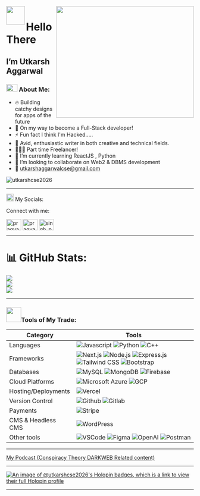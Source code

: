<img src="https://cdn.rcimg.net/kli4d/234f8333/84e0e96b122171c473f8271f2afec413.gif?width=700" width="370" height="300" align="right"/>
 <img src="https://media.giphy.com/media/w1OBpBd7kJqHrJnJ13/giphy.gif" width="50px" align="left">
 <h1> Hello There </h1>
 <h2> I’m Utkarsh Aggarwal </h2>
  
### <img src="https://media.giphy.com/media/fSAxCC2BDAmC9kxl0N/giphy.gif" width="30px" height="20px"> About Me:
          
- 🔥 Building catchy designs for apps of the future
- 🎯 On my way to become a Full-Stack developer!
- ⚡ Fun fact I think I'm Hacked.....
- 📝 Avid, enthusiastic writer in both creative and technical fields.
- 👨🏽‍💻 Part time Freelancer!
- 🌱 I’m currently learning ReactJS , Python
- 💞️ I’m looking to collaborate on Web2 & DBMS development
- 📧 utkarshaggarwalcse@gmail.com 
<p align="left"> <img src="https://komarev.com/ghpvc/?username=utkarshcse2026&label=Profile%20views&color=0e75b6&style=flat" alt="utkarshcse2026" /> </p>

 ---
<img align="bottom" src="https://media.giphy.com/media/in4epVtjWjc1NWI6Xl/giphy.gif" width="20px"> My Socials:
<div id="badges>
  

<h3 align="left">Connect with me:</h3>
<p align="left">
<a href="https://Twitter.com/@utkarsh12236" target="blank"><img align="center" src="https://raw.githubusercontent.com/rahuldkjain/github-profile-readme-generator/master/src/images/icons/Social/twitter.svg" alt="pragyas55988713" height="30" width="40" /></a>
<a href="https://linkedin.com/in/cyberspacecommunity/" target="blank"><img align="center" src="https://raw.githubusercontent.com/rahuldkjain/github-profile-readme-generator/master/src/images/icons/Social/linked-in-alt.svg" alt="pragya-singh-0b4342226" height="30" width="40" /></a>
<a href="https://www.instagram.com/utkarshaggarwalofficial/" target="blank"><img align="center" src="https://raw.githubusercontent.com/rahuldkjain/github-profile-readme-generator/master/src/images/icons/Social/instagram.svg" alt="singh_pragya_15" height="30" width="40" /></a>
</p>


---
# 📊 GitHub Stats:
![](https://github-readme-stats.vercel.app/api?username=utkarshcse2026&theme=dark&hide_border=false&include_all_commits=true&count_private=true)<br/>
![](https://github-readme-streak-stats.herokuapp.com/?user=utkarshcse2026&theme=dark&hide_border=false)<br/>
![](https://github-readme-stats.vercel.app/api/top-langs/?username=utkarshcse2026&theme=dark&hide_border=false&include_all_commits=true&count_private=true&layout=compact)

---                                                                                                       

### <img align="bottom" src="https://media.giphy.com/media/jSKBmKkvo2dPQQtsR1/giphy.gif" width="40px">Tools of My Trade:                                             
| Category           | Tools|
| ------------------ | --------------------------------------|
| Languages          |![Javascript](https://img.shields.io/badge/javascript%20-%23323330.svg?&style=for-the-badge&logo=javascript&logoColor=%23F7DF1E)                                                                                 ![Python](https://img.shields.io/badge/Python-43853D?style=for-the-badge&logo=python&logoColor=white) ![C++](https://img.shields.io/badge/C++-%2300599C.svg?style=for-the-badge&logo=c%2B%2B&logoColor=white) |
| Frameworks         | ![Next.js](https://img.shields.io/badge/Next.js-000000?style=for-the-badge&logo=next.js&logoColor=white) ![Node.js](https://img.shields.io/badge/Node.js-43853D?style=for-the-badge&logo=node.js&logoColor=white) ![Express.js](https://img.shields.io/badge/Express.js-000000?style=for-the-badge&logo=express&logoColor=white)  ![Tailwind CSS](https://img.shields.io/badge/Tailwind_CSS-%231a202c.svg?style=for-the-badge&logo=tailwind-css&logoColor=61DAFB)    ![Bootstrap](https://img.shields.io/badge/bootstrap%20-%23563D7C.svg?&style=for-the-badge&logo=bootstrap&logoColor=white)|
| Databases          | ![MySQL](https://img.shields.io/badge/MySQL-00000F?style=for-the-badge&logo=mysql&logoColor=white)  ![MongoDB](https://img.shields.io/badge/MongoDB-%234ea94b.svg?&style=for-the-badge&logo=mongodb&logoColor=white) ![Firebase](https://img.shields.io/badge/Firebase-947800?style=for-the-badge&logo=firebase&logoColor=)
| Cloud Platforms |  ![Microsoft Azure](https://img.shields.io/badge/Microsoft_Azure-0078D4?style=for-the-badge&logo=microsoft-azure&logoColor=white) ![GCP](https://img.shields.io/badge/Google_Cloud-4285F4?style=for-the-badge&logo=google-cloud&logoColor=white)|
| Hosting/Deployments   | ![Vercel](https://img.shields.io/badge/vercel-%23000000.svg?&style=for-the-badge&logo=vercel&logoColor=white) |
| Version Control    | ![Github](https://img.shields.io/badge/GitHub-100000?style=for-the-badge&logo=github&logoColor=white) ![Gitlab](https://img.shields.io/badge/GitLab-330F63?style=for-the-badge&logo=gitlab&logoColor=white)|
| Payments   | ![Stripe](https://img.shields.io/badge/Stripe-008CDD?style=for-the-badge&logo=stripe&logoColor=white) |
| CMS & Headless CMS   |  ![WordPress](https://img.shields.io/badge/Wordpress-008CDD?style=for-the-badge&logo=wordpress&logoColor=white)
| Other tools       | ![VSCode](https://img.shields.io/badge/Visual_Studio_Code-0078D4?style=for-the-badge&logo=visual%20studio%20code&logoColor=white)  ![Figma](https://img.shields.io/badge/Figma-F43C37?style=for-the-badge&logo=figma&logoColor=white)  ![OpenAI](https://img.shields.io/badge/OpenAI-FF6600?style=for-the-badge&logo=openai&logoColor=white) ![Postman](https://img.shields.io/badge/Postman-FF6C37?style=for-the-badge&logo=postman&logoColor=white) 

---
<a href="https://podcasters.spotify.com/pod/show/cyber-warriors" target="blank">My Podcast (Conspiracy Theory DARKWEB Related content)</a>

---
[![An image of @utkarshcse2026's Holopin badges, which is a link to view their full Holopin profile](https://holopin.me/utkarshcse2026)](https://holopin.io/@utkarshcse2026)


---

